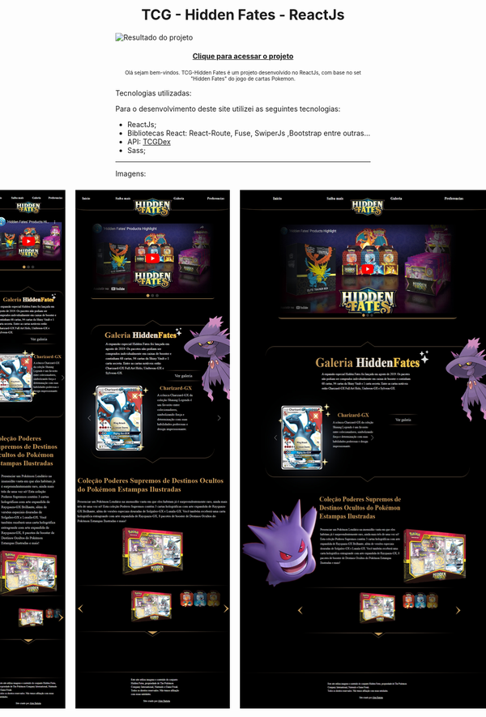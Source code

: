 <h1 align="center">
    TCG - Hidden Fates - ReactJs
</h1>

![Resultado do projeto](src/assets/images/mainpage.avif)

<h4 align="center"><a href="https://hiddenfates-wiki.netlify.app">Clique para acessar o projeto</a></h4>

<p align="center" style="font-size: 10px;">
   Olá sejam bem-vindos. TCG-Hidden Fates é um projeto desenvolvido no ReactJs, com base no set "Hidden Fates" do jogo de cartas Pokemon. 
</p>

Tecnologias utilizadas:

Para o desenvolvimento deste site utilizei as seguintes tecnologias:

- ReactJs;
- Bibliotecas React: React-Route, Fuse, SwiperJs ,Bootstrap entre outras...
- API: <a href="https://tcgdex.dev">TCGDex</a>
- Sass;
---

Imagens:
<div style="display: flex; justify-content: center; flex-direction: row; width:300;">
    <img src="src/assets/images/iPhone.jpeg" alt="iPhone" style="margin: 10px;"/>
    <img src="src/assets/images/iPad.jpeg" alt="iPad" style="margin: 10px;"/>
    <img src="src/assets/images/MacBook.jpeg" alt="MacBook" style="margin: 10px;"/>
</div>
